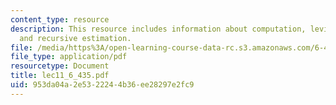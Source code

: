 ```yaml
---
content_type: resource
description: This resource includes information about computation, levinson algorithm
  and recursive estimation.
file: /media/https%3A/open-learning-course-data-rc.s3.amazonaws.com/6-435-system-identification-spring-2005/953da04a2e5322244b36ee28297e2fc9_lec11_6_435.pdf
file_type: application/pdf
resourcetype: Document
title: lec11_6_435.pdf
uid: 953da04a-2e53-2224-4b36-ee28297e2fc9
---
```


